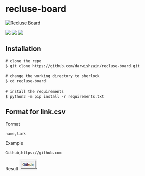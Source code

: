 # recluse-board
[![Recluse Board](https://github-readme-stats.vercel.app/api/pin/?username=darwishzain&repo=recluse-board&theme=radical)](https://github.com/darwishzain/recluse-board)

![](https://img.shields.io/badge/Code-Python3.9.x-informational?style=flat&logo=python&logoColor=white&color=2bbc8a)
![](https://img.shields.io/badge/Tools-Tkinter-informational?style=flat&logoColor=white)
![](https://img.shields.io/badge/Tools-Pygame-informational?style=flat&logoColor=white)

## Installation

```console
# clone the repo
$ git clone https://github.com/darwishzain/recluse-board.git

# change the working directory to sherlock
$ cd recluse-board

# install the requirements
$ python3 -m pip install -r requirements.txt
```

## Format for link.csv
Format
```
name,link
```
Example
```
Github,https://github.com
```
Result
![](https://raw.githubusercontent.com/darwishzain/recluse-board/raw/images/linkcsv.png)